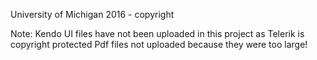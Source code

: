 University of Michigan 2016 - copyright

Note:
Kendo UI files have not been uploaded in this project as Telerik is copyright protected
Pdf files not uploaded because they were too large!